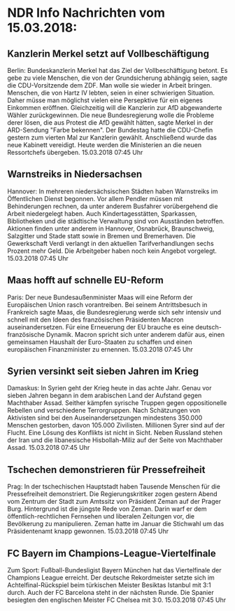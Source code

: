 # NDR Info Nachrichten vom 15.03.2018:


## Kanzlerin Merkel setzt auf Vollbeschäftigung
Berlin:    Bundeskanzlerin Merkel hat das Ziel der Vollbeschäftigung betont. Es gebe zu viele Menschen, die von der Grundsicherung abhängig seien, sagte die CDU-Vorsitzende dem ZDF. Man wolle sie wieder in Arbeit bringen. Menschen, die von Hartz IV lebten, seien in einer schwierigen Situation. Daher müsse man möglichst vielen eine Persepktive für ein eigenes Einkommen eröffnen. Gleichzeitig will die Kanzlerin zur AfD abgewanderte Wähler zurückgewinnen. Die neue Bundesregierung wolle die Probleme derer lösen, die aus Protest die AfD gewählt hätten, sagte Merkel in der ARD-Sendung "Farbe bekennen". Der Bundestag hatte die CDU-Chefin gestern zum vierten Mal zur Kanzlerin gewählt. Anschließend wurde das neue Kabinett vereidigt. Heute werden die Ministerien an die neuen Ressortchefs übergeben. 15.03.2018 07:45 Uhr 

## Warnstreiks in Niedersachsen
Hannover: In mehreren niedersächsischen Städten haben Warnstreiks im Öffentlichen Dienst begonnen. Vor allem Pendler müssen mit Behinderungen rechnen, da unter anderem Busfahrer vorübergehend die Arbeit niedergelegt haben. Auch Kindertagesstätten, Sparkassen, Bibliotheken und die städtische Verwaltung sind von Ausständen betroffen. Aktionen finden unter anderem in Hannover, Osnabrück, Braunschweig, Salzgitter und Stade statt sowie in Bremen und Bremerhaven. Die Gewerkschaft Verdi verlangt in den aktuellen Tarifverhandlungen sechs Prozent mehr Geld. Die Arbeitgeber haben noch kein Angebot vorgelegt. 15.03.2018 07:45 Uhr 

## Maas hofft auf schnelle EU-Reform
Paris: Der neue Bundesaußenminister Maas will eine Reform der Europäischen Union rasch vorantreiben. Bei seinem Antrittsbesuch in Frankreich sagte Maas, die Bundesregierung werde sich sehr intensiv und schnell mit den Ideen des französischen Präsidenten Macron auseinandersetzen. Für eine Erneuerung der EU brauche es eine deutsch-französische Dynamik. Macron spricht sich unter anderem dafür aus, einen gemeinsamen Haushalt der Euro-Staaten zu schaffen und einen europäischen Finanzminister zu ernennen. 15.03.2018 07:45 Uhr 

## Syrien versinkt seit sieben Jahren im Krieg
Damaskus: In Syrien geht der Krieg heute in das achte Jahr. Genau vor sieben Jahren begann in dem arabischen Land der Aufstand gegen Machthaber Assad. Seither kämpfen syrische Truppen gegen oppositionelle Rebellen und verschiedene Terrorgruppen. Nach Schätzungen von Aktivisten sind bei den Auseinandersetzungen mindestens 350.000 Menschen gestorben, davon 105.000 Zivilisten. Millionen Syrer sind auf der Flucht. Eine Lösung des Konflikts ist nicht in Sicht. Neben Russland stehen der Iran und die libanesische Hisbollah-Miliz auf der Seite von Machthaber Assad. 15.03.2018 07:45 Uhr 

## Tschechen demonstrieren für Pressefreiheit
Prag: In der tschechischen Hauptstadt haben Tausende Menschen für die Pressefreiheit demonstriert. Die Regierungskritiker zogen gestern Abend vom Zentrum der Stadt zum Amtssitz von Präsident Zeman auf der Prager Burg. Hintergrund ist die jüngste Rede von Zeman. Darin warf er dem öffentlich-rechtlichen Fernsehen und liberalen Zeitungen vor, die Bevölkerung zu manipulieren. Zeman hatte im Januar die Stichwahl um das Präsidentenamt knapp gewonnen. 15.03.2018 07:45 Uhr 

## FC Bayern im Champions-League-Viertelfinale
Zum Sport: Fußball-Bundesligist Bayern München hat das Viertelfinale der Champions League erreicht. Der deutsche Rekordmeister setzte sich im Achtelfinal-Rückspiel beim türkischen Meister Besiktas Istanbul mit 3:1 durch. Auch der FC Barcelona steht in der nächsten Runde. Die Spanier besiegten den englischen Meister FC Chelsea mit 3:0. 15.03.2018 07:45 Uhr 
